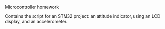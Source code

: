 Microcontroller homework

Contains the script for an STM32 project: an attitude indicator, using an LCD display, and an accelerometer.
